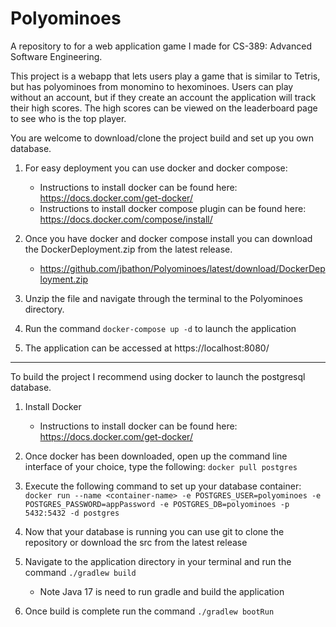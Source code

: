 # Polyominoes
A repository to for a web application game I made for CS-389: Advanced Software Engineering.

This project is a webapp that lets users play a game  that is similar to Tetris, but has polyominoes from
monomino to hexominoes. Users can play without an account, but if they create an account the application will track their 
high scores. The high scores can be viewed on the leaderboard page to see who is the top player.

You are welcome to download/clone the project build and set up you own database.

1. For easy deployment you can use docker and docker compose:

   * Instructions to install docker can be found here: https://docs.docker.com/get-docker/
   * Instructions to install docker compose plugin can be found here: https://docs.docker.com/compose/install/

2. Once you have docker and docker compose install you can download the DockerDeployment.zip from the latest release.
   * https://github.com/jbathon/Polyominoes/latest/download/DockerDeployment.zip

3. Unzip the file and navigate through the terminal to the Polyominoes directory.
4. Run the command `docker-compose up -d` to launch the application
5. The application can be accessed at https://localhost:8080/

---

To build the project I recommend using docker to launch the postgresql database.

1. Install Docker
   * Instructions to install docker can be found here: https://docs.docker.com/get-docker/
2. Once docker has been downloaded, open up the command line interface of your choice, type the following: `docker pull postgres`

3. Execute the following command to set up your database container: </br>
`docker run --name <container-name> -e POSTGRES_USER=polyominoes -e POSTGRES_PASSWORD=appPassword -e POSTGRES_DB=polyominoes -p 5432:5432 -d postgres`

4. Now that your database is running you can use git to clone the repository or download the src from the latest release
5. Navigate to the application directory in your terminal and run the command `./gradlew build`
   * Note Java 17 is need to run gradle and build the application 
6. Once build is complete run the command `./gradlew bootRun`

